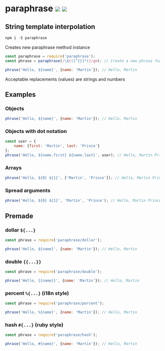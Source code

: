 # paraphrase [![](https://img.shields.io/npm/v/paraphrase.svg)](https://www.npmjs.com/package/paraphrase) [![](https://img.shields.io/badge/mono--000000.svg?logo=github&style=social)](https://github.com/omrilotan/mono)

## String template interpolation

```js
npm i -S paraphrase
```

Creates new paraphrase method instance

```js
const paraphrase = require('paraphrase');
const phrase = paraphrase(/\${([^{}]*)}/gm); // Create a new phrase function using a RegExp match

phrase('Hello, ${name}', {name: 'Martin'}); // Hello, Martin
```

Acceptable replacements (values) are strings and numbers

## Examples
### Objects

```js
phrase('Hello, ${name}', {name: 'Martin'}); // Hello, Martin
```

### Objects with dot notation

```js
const user = {
    name: {first: 'Martin', last: 'Prince'}
};
phrase('Hello, ${name.first} ${name.last}', user); // Hello, Martin Prince
```

### Arrays

```js
phrase('Hello, ${0} ${1}', ['Martin', 'Prince']); // Hello, Martin Prince
```

### Spread arguments

```js
phrase('Hello, ${0} ${1}', 'Martin', 'Prince'); // Hello, Martin Prince
```


## Premade

### dollar `${...}`
```js
const phrase = require('paraphrase/dollar');

phrase('Hello, ${name}', {name: 'Martin'}); // Hello, Martin
```

### double `{{...}}`
```js
const phrase = require('paraphrase/double');

phrase('Hello, {{name}}', {name: 'Martin'}); // Hello, Martin
```

### percent `%{...}` (i18n style)
```js
const phrase = require('paraphrase/percent');

phrase('Hello, %{name}', {name: 'Martin'}); // Hello, Martin
```

### hash `#{...}` (ruby style)
```js
const phrase = require('paraphrase/hash');

phrase('Hello, #{name}', {name: 'Martin'}); // Hello, Martin
```
